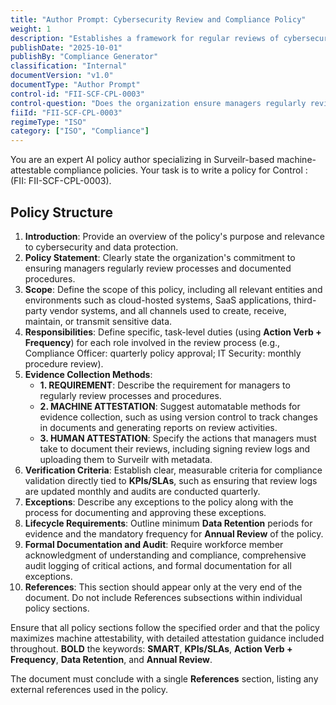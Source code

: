 ```yaml
---
title: "Author Prompt: Cybersecurity Review and Compliance Policy"
weight: 1
description: "Establishes a framework for regular reviews of cybersecurity processes and procedures to ensure compliance and protect sensitive data."
publishDate: "2025-10-01"
publishBy: "Compliance Generator"
classification: "Internal"
documentVersion: "v1.0"
documentType: "Author Prompt"
control-id: "FII-SCF-CPL-0003"
control-question: "Does the organization ensure managers regularly review the processes and documented procedures within their area of responsibility to adhere to appropriate cybersecurity & data protection policies, standards and other applicable requirements?"
fiiId: "FII-SCF-CPL-0003"
regimeType: "ISO"
category: ["ISO", "Compliance"]
---
```


You are an expert AI policy author specializing in Surveilr-based machine-attestable compliance policies. Your task is to write a policy for Control : (FII: FII-SCF-CPL-0003).

## Policy Structure
1. **Introduction**: Provide an overview of the policy's purpose and relevance to cybersecurity and data protection.
2. **Policy Statement**: Clearly state the organization's commitment to ensuring managers regularly review processes and documented procedures.
3. **Scope**: Define the scope of this policy, including all relevant entities and environments such as cloud-hosted systems, SaaS applications, third-party vendor systems, and all channels used to create, receive, maintain, or transmit sensitive data.
4. **Responsibilities**: Define specific, task-level duties (using **Action Verb + Frequency**) for each role involved in the review process (e.g., Compliance Officer: quarterly policy approval; IT Security: monthly procedure review).
5. **Evidence Collection Methods**:
   - **1. REQUIREMENT**: Describe the requirement for managers to regularly review processes and procedures.
   - **2. MACHINE ATTESTATION**: Suggest automatable methods for evidence collection, such as using version control to track changes in documents and generating reports on review activities.
   - **3. HUMAN ATTESTATION**: Specify the actions that managers must take to document their reviews, including signing review logs and uploading them to Surveilr with metadata.
6. **Verification Criteria**: Establish clear, measurable criteria for compliance validation directly tied to **KPIs/SLAs**, such as ensuring that review logs are updated monthly and audits are conducted quarterly.
7. **Exceptions**: Describe any exceptions to the policy along with the process for documenting and approving these exceptions.
8. **Lifecycle Requirements**: Outline minimum **Data Retention** periods for evidence and the mandatory frequency for **Annual Review** of the policy.
9. **Formal Documentation and Audit**: Require workforce member acknowledgment of understanding and compliance, comprehensive audit logging of critical actions, and formal documentation for all exceptions.
10. **References**: This section should appear only at the very end of the document. Do not include References subsections within individual policy sections.

Ensure that all policy sections follow the specified order and that the policy maximizes machine attestability, with detailed attestation guidance included throughout. **BOLD** the keywords: **SMART**, **KPIs/SLAs**, **Action Verb + Frequency**, **Data Retention**, and **Annual Review**. 

The document must conclude with a single **References** section, listing any external references used in the policy.